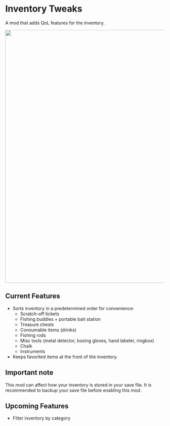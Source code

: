 # Inventory Tweaks

A mod that adds QoL features for the inventory.

<img src="https://github.com/user-attachments/assets/fd481f2d-b09e-4f96-8f6e-603f2d4159f6" width=800>

## Current Features
- Sorts inventory in a predetermined order for convenience:
  - Scratch-off tickets
  - Fishing buddies + portable bait station
  - Treasure chests
  - Consumable items (drinks)
  - Fishing rods
  - Misc tools (metal detector, boxing gloves, hand labeler, ringbox)
  - Chalk
  - Instruments
- Keeps favorited items at the front of the inventory.

## Important note

This mod can affect how your inventory is stored in your save file.
It is recommended to backup your save file before enabling this mod.

## Upcoming Features
- Filter inventory by category

